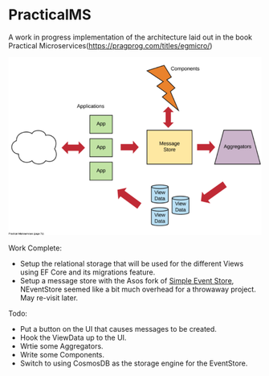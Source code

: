 # PracticalMS
A work in progress implementation of the architecture laid out in the book Practical Microservices(https://pragprog.com/titles/egmicro/)

![Architecture Diagram](https://github.com/A-Mckinlay/PracticalMS/blob/master/ArchitectureDiagram.png?raw=true)

Work Complete:
- Setup the relational storage that will be used for the different Views using EF Core and its migrations feature.
- Setup a message store with the Asos fork of [Simple Event Store](https://github.com/ASOS/SimpleEventStore), NEventStore seemed like a bit much overhead for a throwaway project. May re-visit later.

Todo:
- Put a button on the UI that causes messages to be created.
- Hook the ViewData up to the UI.
- Wrtie some Aggregators.
- Write some Components.
- Switch to using CosmosDB as the storage engine for the EventStore. 